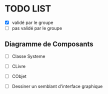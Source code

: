 TODO LIST
=========

- [x] validé par le groupe 
- [ ] pas validé par le groupe 

Diagramme de Composants
-----------------------

- [ ] Classe Systeme
- [ ] CLivre
- [ ] CObjet
- [ ] Dessiner un semblant d'interface graphique


